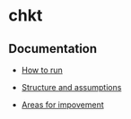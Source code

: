 # chkt
## Documentation

- [How to run](/docs/how_to_run.md)

- [Structure and assumptions](/docs/structure_and_assumptions.md)

- [Areas for impovement](/docs/areas_for_impovement.md)


